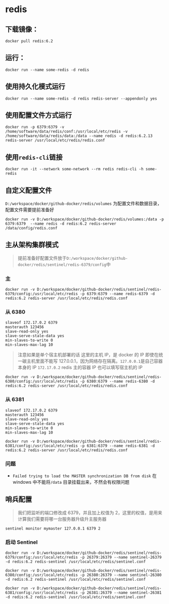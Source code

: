 # redis

## 下载镜像：

`docker pull redis:6.2`

## 运行：

```
docker run --name some-redis -d redis
```

## 使用持久化模式运行

```
docker run --name some-redis -d redis redis-server --appendonly yes
```

## 使用配置文件方式运行
```
docker run -p 6379:6379 -v /home/software/data/redis/conf:/usr/local/etc/redis -v /home/software/data/redis/data:/data --name redis -d redis:6.2.13 redis-server /usr/local/etc/redis/redis.conf
```

## 使用`redis-cli`链接

```
docker run -it --network some-network --rm redis redis-cli -h some-redis
```

## 自定义配置文件

`D:/workspace/docker/github-docker/redis/volumes` 为配置文件和数据目录，配置文件需要提前准备好

```
docker run -v D:/workspace/docker/github-docker/redis/volumes:/data -p 6379:6379  --name redis -d redis:6.2 redis-server /data/config/redis.conf
```

## 主从架构集群模式

> 提前准备好配置文件放于`D:/workspace/docker/github-docker/redis/sentinel/redis-6379/config`中

### 主

```
docker run -v D:/workspace/docker/github-docker/redis/sentinel/redis-6379/config:/usr/local/etc/redis -p 6379:6379 --name redis-6379 -d redis:6.2 redis-server /usr/local/etc/redis/redis.conf
```

### 从 6380

```
slaveof 172.17.0.2 6379
masterauth 123456
slave-read-only yes
slave-serve-stale-data yes
min-slaves-to-write 0
min-slaves-max-lag 10
```

> 注意如果是单个宿主机部署的话 这里的主机 IP，是 docker 的 IP 即使在统一碳主机里面不能写 127.0.0.1，因为网络存在隔离。`127.0.0.1`是自己容器本身的 IP
> `172.17.0.2` redis 主的容器 IP 也可以填写宿主机的 IP

```
docker run -v D:/workspace/docker/github-docker/redis/sentinel/redis-6380/config:/usr/local/etc/redis -p 6380:6379 --name redis-6380 -d redis:6.2 redis-server /usr/local/etc/redis/redis.conf
```

### 从 6381

```
slaveof 172.17.0.2 6379
masterauth 123456
slave-read-only yes
slave-serve-stale-data yes
min-slaves-to-write 0
min-slaves-max-lag 10
```

```
docker run -v D:/workspace/docker/github-docker/redis/sentinel/redis-6381/config:/usr/local/etc/redis -p 6381:6379 --name redis-6381 -d redis:6.2 redis-server /usr/local/etc/redis/redis.conf
```

### 问题

- `Failed trying to load the MASTER synchronization DB from disk`
  在 windows 中不能将`/data` 目录挂载出来，不然会有权限问题

## 哨兵配置

> 我们把监听的端口修改成 6379，并且加上权值为 2，这里的权值，是用来计算我们需要将哪一台服务器升级升主服务器

```
sentinel monitor mymaster 127.0.0.1 6379 2
```

### 启动 Sentinel

```
docker run -v D:/workspace/docker/github-docker/redis/sentinel/redis-6379/config:/usr/local/etc/redis -p 26379:26379 --name sentinel-26379 -d redis:6.2 redis-sentinel /usr/local/etc/redis/sentinel.conf
```

```
docker run -v D:/workspace/docker/github-docker/redis/sentinel/redis-6380/config:/usr/local/etc/redis -p 26380:26379 --name sentinel-26380 -d redis:6.2 redis-sentinel /usr/local/etc/redis/sentinel.conf
```

```
docker run -v D:/workspace/docker/github-docker/redis/sentinel/redis-6381/config:/usr/local/etc/redis -p 26381:26379 --name sentinel-26381 -d redis:6.2 redis-sentinel /usr/local/etc/redis/sentinel.conf
```
